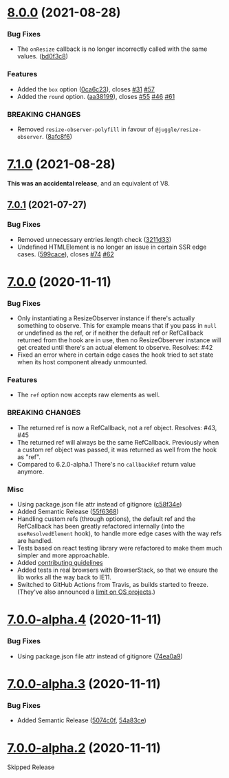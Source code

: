# [8.0.0](https://github.com/ZeeCoder/use-resize-observer/compare/v7.0.1...v8.0.0) (2021-08-28)

### Bug Fixes

- The `onResize` callback is no longer incorrectly called with the same values. ([bd0f3c8](https://github.com/ZeeCoder/use-resize-observer/commit/bd0f3c8597bac0d853b88cf585256aac1bd4f554))

### Features

- Added the `box` option ([0ca6c23](https://github.com/ZeeCoder/use-resize-observer/commit/0ca6c23dd5573526f1dd716851083f922ca73f68)), closes [#31](https://github.com/ZeeCoder/use-resize-observer/issues/31) [#57](https://github.com/ZeeCoder/use-resize-observer/issues/57)
- Added the `round` option. ([aa38199](https://github.com/ZeeCoder/use-resize-observer/commit/aa38199f21f60bd4a361a2198e9e5f200bf5287c)), closes [#55](https://github.com/ZeeCoder/use-resize-observer/issues/55) [#46](https://github.com/ZeeCoder/use-resize-observer/issues/46) [#61](https://github.com/ZeeCoder/use-resize-observer/issues/61)

### BREAKING CHANGES

- Removed `resize-observer-polyfill` in favour of `@juggle/resize-observer`. ([8afc8f6](https://github.com/ZeeCoder/use-resize-observer/commit/8afc8f6c52ee047a41ac107379ebdf27e1a95997))

# [7.1.0](https://github.com/ZeeCoder/use-resize-observer/compare/v7.0.1...v7.1.0) (2021-08-28)

**This was an accidental release**, and an equivalent of V8.

## [7.0.1](https://github.com/ZeeCoder/use-resize-observer/compare/v7.0.0...v7.0.1) (2021-07-27)

### Bug Fixes

- Removed unnecessary entries.length check ([3211d33](https://github.com/ZeeCoder/use-resize-observer/commit/3211d338117b0d2a97ccb229683eb8458de81d01))
- Undefined HTMLElement is no longer an issue in certain SSR edge cases. ([599cace](https://github.com/ZeeCoder/use-resize-observer/commit/599cace5c33ecd4276a0fe2848e0ed920f81e2fe)), closes [#74](https://github.com/ZeeCoder/use-resize-observer/issues/74) [#62](https://github.com/ZeeCoder/use-resize-observer/issues/62)

# [7.0.0](https://github.com/ZeeCoder/use-resize-observer/compare/v6.1.0...v7.0.0) (2020-11-11)

### Bug Fixes

- Only instantiating a ResizeObserver instance if there's actually something to
  observe. This for example means that if you pass in `null` or undefined as the
  ref, or if neither the default ref or RefCallback returned from the hook are
  in use, then no ResizeObserver instance will get created until there's an
  actual element to observe. Resolves: #42
- Fixed an error where in certain edge cases the hook tried to set state when
  its host component already unmounted.

### Features

- The `ref` option now accepts raw elements as well.

### BREAKING CHANGES

- The returned ref is now a RefCallback, not a ref object. Resolves: #43, #45
- The returned ref will always be the same RefCallback.
  Previously when a custom ref object was passed, it was returned as well from
  the hook as "ref".
- Compared to 6.2.0-alpha.1 There's no `callbackRef` return value anymore.

### Misc

- Using package.json file attr instead of gitignore ([c58f34e](https://github.com/ZeeCoder/use-resize-observer/commit/c58f34e11b68ef9622a6b2528da8ee68a9685211))
- Added Semantic Release ([55f6368](https://github.com/ZeeCoder/use-resize-observer/commit/55f6368c1b0c3154bfd6ed16e089763de0b0ba47))
- Handling custom refs (through options), the default ref and the RefCallback
  has been greatly refactored internally (into the `useResolvedElement`
  hook), to handle more edge cases with the way refs are handled.
- Tests based on react testing library were refactored to make them much simpler
  and more approachable.
- Added [contributing guidelines](./CONTRIBUTING.md)
- Added tests in real browsers with BrowserStack, so that we ensure the lib
  works all the way back to IE11.
- Switched to GitHub Actions from Travis, as builds started to freeze. (They've
  also announced a [limit on OS projects](https://blog.travis-ci.com/2020-11-02-travis-ci-new-billing).)

# [7.0.0-alpha.4](https://github.com/ZeeCoder/use-resize-observer/compare/v7.0.0-alpha.3...v7.0.0-alpha.4) (2020-11-11)

### Bug Fixes

- Using package.json file attr instead of gitignore ([74ea0a9](https://github.com/ZeeCoder/use-resize-observer/commit/74ea0a97c3575388506536a700586aecf0ba0816))

# [7.0.0-alpha.3](https://github.com/ZeeCoder/use-resize-observer/compare/v7.0.0-alpha.2...v7.0.0-alpha.3) (2020-11-11)

### Bug Fixes

- Added Semantic Release ([5074c0f](https://github.com/ZeeCoder/use-resize-observer/commit/5074c0fefd29e53a8ed9a4672ba043ad3be6d972), [54a83ce](https://github.com/ZeeCoder/use-resize-observer/commit/54a83cede6fcb8dbfa9e0f9a0ea2f1f4557b606f))

# [7.0.0-alpha.2](https://github.com/ZeeCoder/use-resize-observer/compare/v7.0.0-alpha.1...v7.0.0-alpha.2) (2020-11-11)

Skipped Release
